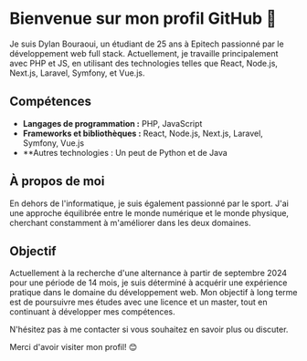 # Bienvenue sur mon profil GitHub 👋

Je suis Dylan Bouraoui, un étudiant de 25 ans à Epitech passionné par le développement web full stack. Actuellement, je travaille principalement avec PHP et JS, en utilisant des technologies telles que React, Node.js, Next.js, Laravel, Symfony, et Vue.js.

## Compétences

- **Langages de programmation :** PHP, JavaScript
- **Frameworks et bibliothèques :** React, Node.js, Next.js, Laravel, Symfony, Vue.js
- **Autres technologies : Un peut de Python et de Java

## À propos de moi

En dehors de l'informatique, je suis également passionné par le sport. J'ai une approche équilibrée entre le monde numérique et le monde physique, cherchant constamment à m'améliorer dans les deux domaines.

## Objectif

Actuellement à la recherche d'une alternance à partir de septembre 2024 pour une période de 14 mois, je suis déterminé à acquérir une expérience pratique dans le domaine du développement web. Mon objectif à long terme est de poursuivre mes études avec une licence et un master, tout en continuant à développer mes compétences.

N'hésitez pas à me contacter si vous souhaitez en savoir plus ou discuter.

Merci d'avoir visiter mon profil! 😊

